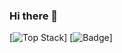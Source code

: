### Hi there 👋

<!--
**ec-shin/ec-shin** is a ✨ _special_ ✨ repository because its `README.md` (this file) appears on your GitHub profile.

Here are some ideas to get you started:

- 🔭 I’m currently working on ...
- 🌱 I’m currently learning ...
- 👯 I’m looking to collaborate on ...
- 🤔 I’m looking for help with ...
- 💬 Ask me about ...
- 📫 How to reach me: ...
- 😄 Pronouns: ...
- ⚡ Fun fact: ...
-->
[![Top Stack](https://widget.realdeveloper.pro/api/top?stack=JavaScript,React,Node.js)]
[![Badge](https://widget.realdeveloper.pro/api/badge?title=Languages&badges=Python,Java,C)]
